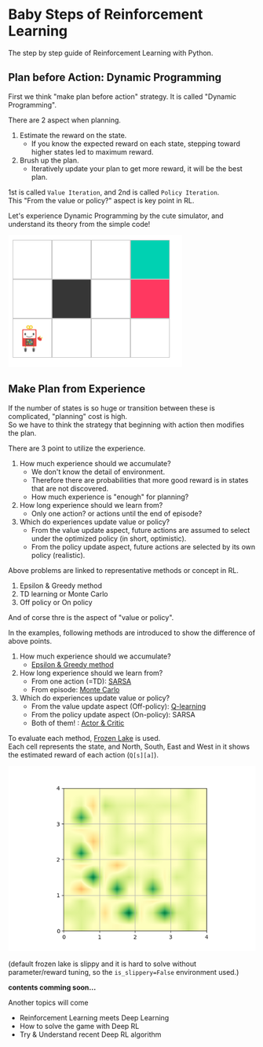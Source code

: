 # Baby Steps of Reinforcement Learning

The step by step guide of Reinforcement Learning with Python.

## Plan before Action: Dynamic Programming

First we think "make plan before action" strategy. It is called "Dynamic Programming".

There are 2 aspect when planning.

1. Estimate the reward on the state.
   * If you know the expected reward on each state, stepping toward higher states led to maximum reward.
2. Brush up the plan.
   * Iteratively update your plan to get more reward, it will be the best plan.

1st is called `Value Iteration`, and 2nd is called `Policy Iteration`.  
This "From the value or policy?" aspect is key point in RL.

Let's experience Dynamic Programming by the cute simulator, and understand its theory from the simple code!

![dp.png](./doc/dp.png)

## Make Plan from Experience

If the number of states is so huge or transition between these is complicated, "planning" cost is high.  
So we have to think the strategy that beginning with action then modifies the plan.

There are 3 point to utilize the experience.

1. How much experience should we accumulate?
   * We don't know the detail of environment.
   * Therefore there are probabilities that more good reward is in states that are not discovered.
   * How much experience is "enough" for planning?
2. How long experience should we learn from?
   * Only one action? or actions until the end of episode?
3. Which do experiences update value or policy?
   * From the value update aspect, future actions are assumed to select under the optimized policy (in short, optimistic).
   * From the policy update aspect, future actions are selected by its own policy (realistic).

Above problems are linked to representative methods or concept in RL.

1. Epsilon & Greedy method
2. TD learning or Monte Carlo
3. Off policy or On policy

And of corse thre is the aspect of "value or policy".

In the examples, following methods are introduced to show the difference of above points.

1. How much experience should we accumulate?
   * [Epsilon & Greedy method](https://github.com/icoxfog417/baby-steps-of-rl/blob/master/EL/notebooks/Epsilon%26Greedy.ipynb)
2. How long experience should we learn from?
   * From one action (=TD): [SARSA](https://github.com/icoxfog417/baby-steps-of-rl/blob/master/EL/notebooks/SARSA.ipynb)
   * From episode: [Monte Carlo](https://github.com/icoxfog417/baby-steps-of-rl/blob/master/EL/notebooks/Monte%20Carlo.ipynb)
3. Which do experiences update value or policy?
   * From the value update aspect (Off-policy): [Q-learning](https://github.com/icoxfog417/baby-steps-of-rl/blob/master/EL/notebooks/Q-learning.ipynb)
   * From the policy update aspect (On-policy): SARSA
   * Both of them! : [Actor & Critic](https://github.com/icoxfog417/baby-steps-of-rl/blob/master/EL/notebooks/Actor%26Critic.ipynb)

To evaluate each method, [Frozen Lake](https://gym.openai.com/envs/FrozenLake-v0/) is used.  
Each cell represents the state, and North, South, East and West in it shows the estimated reward of each action (`Q[s][a]`).

![Frozen Lake](./doc/frozen_lake.png)

(default frozen lake is slippy and it is hard to solve without parameter/reward tuning, so the `is_slippery=False` environment used.)


**contents comming soon...**

Another topics will come

* Reinforcement Learning meets Deep Learning
* How to solve the game with Deep RL
* Try & Understand recent Deep RL algorithm
